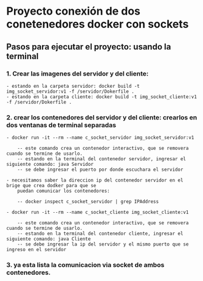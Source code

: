 # Proyecto conexión de dos conetenedores docker con sockets

## Pasos para ejecutar el proyecto: usando la terminal

### 1. Crear las imagenes del servidor y del cliente:

	- estando en la carpeta servidor: docker build -t img_socket_servidor:v1 -f /servidor/Dokerfile .
	- estando en la carpeta cliente: docker build -t img_socket_cliente:v1 -f /servidor/Dokerfile .

### 2. crear los contenedores del servidor y del cliente: crearlos en dos ventanas de terminal separadas

	- docker run -it --rm --name c_socket_servidor img_socket_servidor:v1

		-- este comando crea un contenedor interactivo, que se removera cuando se termine de usarlo.
		-- estando en la terminal del contenedor servidor, ingresar el siguiente comando: java Servidor
		-- se debe ingresar el puerto por donde escuchara el servidor

	- necesitamos saber la direccion ip del contenedor servidor en el brige que crea dodker para que se 
		puedan comunicar los contenedores:

		-- docker inspect c_socket_servidor | grep IPAddress

	- docker run -it --rm --name c_socket_cliente img_socket_cliente:v1

		-- este comando crea un contenedor interactivo, que se removera cuando se termine de usarlo.
		-- estando en la terminal del contenedor cliente, ingresar el siguiente comando: java Cliente
		-- se debe ingresar la ip del servidor y el mismo puerto que se ingreso en el servidor

### 3. ya esta lista la comunicacion via socket de ambos contenedores.		
